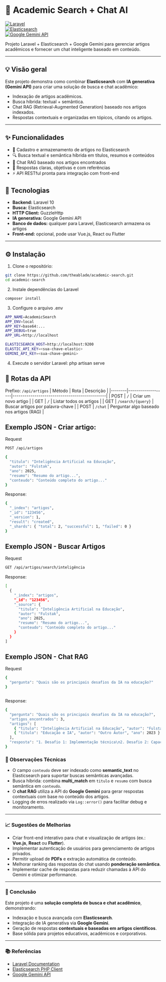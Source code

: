 # 🧠 Academic Search + Chat AI

[![Laravel](https://img.shields.io/badge/Laravel-8.x-red?logo=laravel)](https://laravel.com/docs)  
[![Elasticsearch](https://img.shields.io/badge/Elasticsearch-PHP-blue?logo=elasticsearch)](https://www.elastic.co/guide/en/elasticsearch/client/php-api/current/index.html)  
[![Google Gemini API](https://img.shields.io/badge/Google-Gemini-green?logo=google)](https://developers.generativeai.google/)

Projeto Laravel + Elasticsearch + Google Gemini para gerenciar artigos acadêmicos e fornecer um chat inteligente baseado em conteúdo.

---

## 💡 Visão geral

Este projeto demonstra como combinar **Elasticsearch** com **IA generativa (Gemini API)** para criar uma solução de busca e chat acadêmico:

- Indexação de artigos acadêmicos.
- Busca híbrida: textual + semântica.
- Chat RAG (Retrieval-Augmented Generation) baseado nos artigos indexados.
- Respostas contextuais e organizadas em tópicos, citando os artigos.

---
## ✨ Funcionalidades

- 📄 Cadastro e armazenamento de artigos no Elasticsearch
- 🔍 Busca textual e semântica híbrida em títulos, resumos e conteúdos
- 🤖 Chat RAG baseado nos artigos encontrados
- 📝 Respostas claras, objetivas e com referências
- ⚡ API RESTful pronta para integração com front-end

## 🚀 Tecnologias

- **Backend:** Laravel 10
- **Busca:** Elasticsearch
- **HTTP Client:** GuzzleHttp
- **IA generativa:** Google Gemini API
- **Banco de dados:** qualquer para Laravel, Elasticsearch armazena os artigos
- **Front-end:** opcional, pode usar Vue.js, React ou Flutter

---

## ⚙️ Instalação

1. Clone o repositório:

```bash
git clone https://github.com/theablade/academic-search.git
cd academic-search
```

2. Instale dependências do Laravel
```bash
composer install

```

3. Configure o arquivo .env
```bash
APP_NAME=AcademicSearch
APP_ENV=local
APP_KEY=base64:...
APP_DEBUG=true
APP_URL=http://localhost

ELASTICSEARCH_HOST=http://localhost:9200
ELASTIC_API_KEY=<sua-chave-elastic>
GEMINI_API_KEY=<sua-chave-gemini>

```
4. Execute o servidor Laravel:
php artisan serve


## 🚀 Rotas da API
Prefixo: `/api/artigos`
| Método | Rota               | Descrição                                      |
|--------|-------------------|-----------------------------------------------|
| POST   | `/`               | Criar um novo artigo                           |
| GET    | `/`               | Listar todos os artigos                        |
| GET    | `/search/{query}` | Buscar artigos por palavra-chave              |
| POST   | `/chat`           | Perguntar algo baseado nos artigos (RAG)     |

## Exemplo JSON - **Criar artigo:**

Request
```bash
POST /api/artigos

{
  "titulo": "Inteligência Artificial na Educação",
  "autor": "Fulstak",
  "ano": 2025,
  "resumo": "Resumo do artigo...",
  "conteudo": "Conteúdo completo do artigo..."
}


```

Response:
```bash
{
  "_index": "artigos",
  "_id": "123456",
  "_version": 1,
  "result": "created",
  "_shards": { "total": 2, "successful": 1, "failed": 0 }
}
```

## Exemplo JSON - Buscar Artigos

Request
```bash
GET /api/artigos/search/inteligência


```

Response:
```bash
[
  {
    "_index": "artigos",
    "_id": "123456",
    "_source": {
      "titulo": "Inteligência Artificial na Educação",
      "autor": "Fulstak",
      "ano": 2025,
      "resumo": "Resumo do artigo...",
      "conteudo": "Conteúdo completo do artigo..."
    }
  }
]
```

## Exemplo JSON - Chat RAG

Request
```bash
{
  "pergunta": "Quais são os principais desafios da IA na educação?"
}



```

Response:
```bash
{
  "pergunta": "Quais são os principais desafios da IA na educação?",
  "artigos_encontrados": 3,
  "artigos": [
    { "titulo": "Inteligência Artificial na Educação", "autor": "Fulstak", "ano": 2025 },
    { "titulo": "Educação e IA", "autor": "Outro Autor", "ano": 2023 }
  ],
  "resposta": "1. Desafio 1: Implementação técnica\n2. Desafio 2: Capacitação de professores\n3. Desafio 3: Ética e privacidade dos dados..."
}
```
### 🔧 Observações Técnicas

- O campo `conteudo` deve ser indexado como **semantic_text** no Elasticsearch para suportar buscas semânticas avançadas.
- Busca híbrida: combina **multi_match** em `titulo` e `resumo` com busca semântica em `conteudo`.
- O **chat RAG** utiliza a API do **Google Gemini** para gerar respostas contextuais com base no conteúdo dos artigos.
- Logging de erros realizado via `Log::error()` para facilitar debug e monitoramento.

---

### 📈 Sugestões de Melhorias

- Criar front-end interativo para chat e visualização de artigos (ex.: **Vue.js**, **React** ou **Flutter**).
- Implementar autenticação de usuários para gerenciamento de artigos privados.
- Permitir upload de **PDFs** e extração automática de conteúdo.
- Melhorar ranking das respostas do chat usando **ponderação semântica**.
- Implementar cache de respostas para reduzir chamadas à API do Gemini e otimizar performance.

---

### 🏁 Conclusão

Este projeto é uma **solução completa de busca e chat acadêmico**, demonstrando:

- Indexação e busca avançada com **Elasticsearch**.
- Integração de IA generativa via **Google Gemini**.
- Geração de respostas **contextuais e baseadas em artigos científicos**.
- Base sólida para projetos educativos, acadêmicos e corporativos.

---

### 📚 Referências

- [Laravel Documentation](https://laravel.com/docs)
- [Elasticsearch PHP Client](https://www.elastic.co/guide/en/elasticsearch/client/php-api/current/index.html)
- [Google Gemini API](https://developers.generativeai.google/)

